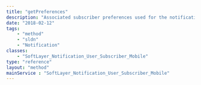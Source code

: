 ```yaml
---
title: "getPreferences"
description: "Associated subscriber preferences used for the notification subscription. For example, preferences include number of deliveries (limit) and threshold."
date: "2018-02-12"
tags:
    - "method"
    - "sldn"
    - "Notification"
classes:
    - "SoftLayer_Notification_User_Subscriber_Mobile"
type: "reference"
layout: "method"
mainService : "SoftLayer_Notification_User_Subscriber_Mobile"
---
```

